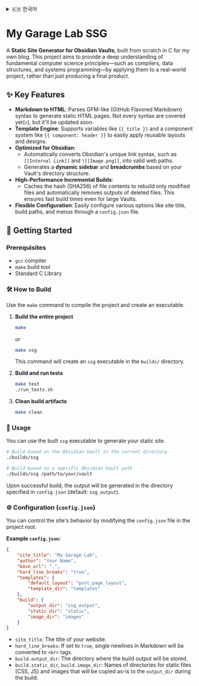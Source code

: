 <details>
<summary>🇰🇷 한국어</summary>

# My Garage Lab SSG

제 블로그를 위해 C언어로 처음부터 직접 개발한 **Obsidian Vault용 정적 사이트 생성기(Static Site Generator)**입니다. 이 프로젝트는 단순한 결과물 생성을 넘어, 컴파일러, 자료구조, 시스템 프로그래밍 등 컴퓨터 과학의 근본 원리를 실제 프로젝트에 적용하며 깊이 있게 이해하는 것을 목표로 합니다.

## ✨ 주요 기능

  * **Markdown to HTML**: GFM(GitHub Flavored Markdown)과 유사한 문법을 파싱하여 정적 HTML 페이지를 생성합니다. 아직 몇몇 문법(참조 등)은 커버하지 못했지만, 추후 기능 추가 예정입니다.
  * **템플릿 엔진**: `{{ title }}`과 같은 변수와 `{{ component: header }}` 같은 컴포넌트 시스템을 지원하여, 재사용 가능한 레이아웃과 디자인을 쉽게 적용할 수 있습니다.
  * **Obsidian 최적화**:
      * `[[내부 링크]]`나 `![[이미지.png]]` 같은 Obsidian 고유의 링크 문법을 올바른 웹 경로로 자동 변환합니다.
      * Vault의 디렉토리 구조를 기반으로 **동적 사이드바**와 **Breadcrumb**을 자동으로 생성합니다.
  * **고성능 증분 빌드 (Incremental Build)**:
      * 파일 내용의 해시(SHA256)를 캐싱하여, 변경된 파일만 다시 빌드하고 삭제된 파일의 결과물은 자동으로 제거합니다. 이를 통해 대규모 Vault에서도 빠른 빌드 속도를 유지합니다.
  * **유연한 설정**: `config.json` 파일을 통해 사이트 제목, 빌드 경로, 메뉴 등 다양한 옵션을 쉽게 설정할 수 있습니다.

## 🚀 시작하기

### 필요 사항

  * `gcc` 컴파일러
  * `make` 빌드 도구
  * `C` 표준 라이브러리

### 🛠️ 빌드 방법

프로젝트를 컴파일하고 실행 파일을 생성하려면 `make` 명령어를 사용하세요.

1.  **전체 프로젝트 빌드**

    ```bash
    make
    ```

    또는

    ```bash
    make ssg
    ```

    위 명령어를 실행하면 `builds/` 디렉토리에 `ssg` 실행 파일이 생성됩니다.

2.  **테스트 빌드 및 실행**

    ```bash
    make test
    ./run_tests.sh
    ```

3.  **빌드 결과물 삭제**

    ```bash
    make clean
    ```

### 🏃 사용법

빌드된 `ssg` 실행 파일을 사용하여 정적 사이트를 생성할 수 있습니다.

```bash
# 현재 디렉토리의 Obsidian Vault를 기준으로 빌드
./builds/ssg

# 특정 경로의 Obsidian Vault를 기준으로 빌드
./builds/ssg /path/to/your/vault
```

빌드가 성공적으로 완료되면 `config.json`에 지정된 출력 디렉토리(기본값: `ssg_output`)에 결과물이 생성됩니다.

### ⚙️ 설정 (`config.json`)

프로젝트 루트의 `config.json` 파일을 수정하여 사이트의 동작을 제어할 수 있습니다.

**예시 `config.json`:**

```json
{
	"site_title": "My Garage Lab",
	"author": "Your Name",
	"base_url": ".",
	"hard_line_breaks": "true",
	"templates": {
		"default_layout": "post_page_layout",
		"template_dir": "templates"
	},
	"build": {
		"output_dir": "ssg_output",
		"static_dir": "static",
		"image_dir": "images"
	}
}
```

  * `site_title`: 웹사이트의 제목입니다.
  * `hard_line_breaks`: `true`로 설정하면 마크다운에서 엔터 한 번만으로도 줄바꿈(`<br>`)이 적용됩니다.
  * `build.output_dir`: 빌드 결과물이 저장될 디렉토리 이름입니다.
  * `build.static_dir`, `build.image_dir`: 빌드 시 그대로 `output_dir`에 복사될 정적 파일(CSS, JS) 및 이미지 디렉토리의 이름입니다.

</details>

# My Garage Lab SSG

A **Static Site Generator for Obsidian Vaults**, built from scratch in C for my own blog. This project aims to provide a deep understanding of fundamental computer science principles—such as compilers, data structures, and systems programming—by applying them to a real-world project, rather than just producing a final product.

## ✨ Key Features

  * **Markdown to HTML**: Parses GFM-like (GitHub Flavored Markdown) syntax to generate static HTML pages. Not every syntax are covered yet(`>`), but it'll be updated soon.
  * **Template Engine**: Supports variables like `{{ title }}` and a component system like `{{ component: header }}` to easily apply reusable layouts and designs.
  * **Optimized for Obsidian**:
      * Automatically converts Obsidian's unique link syntax, such as `[[Internal Link]]` and `![[Image.png]]`, into valid web paths.
      * Generates a **dynamic sidebar** and **breadcrumbs** based on your Vault's directory structure.
  * **High-Performance Incremental Builds**:
      * Caches the hash (SHA256) of file contents to rebuild only modified files and automatically removes outputs of deleted files. This ensures fast build times even for large Vaults.
  * **Flexible Configuration**: Easily configure various options like site title, build paths, and menus through a `config.json` file.

## 🚀 Getting Started

### Prerequisites

  * `gcc` compiler
  * `make` build tool
  * Standard C Library

### 🛠️ How to Build

Use the `make` command to compile the project and create an executable.

1.  **Build the entire project**

    ```bash
    make
    ```

    or

    ```bash
    make ssg
    ```

    This command will create an `ssg` executable in the `builds/` directory.

2.  **Build and run tests**

    ```bash
    make test
    ./run_tests.sh
    ```

3.  **Clean build artifacts**

    ```bash
    make clean
    ```

### 🏃 Usage

You can use the built `ssg` executable to generate your static site.

```bash
# Build based on the Obsidian Vault in the current directory
./builds/ssg

# Build based on a specific Obsidian Vault path
./builds/ssg /path/to/your/vault
```

Upon successful build, the output will be generated in the directory specified in `config.json` (default: `ssg_output`).

### ⚙️ Configuration (`config.json`)

You can control the site's behavior by modifying the `config.json` file in the project root.

**Example `config.json`:**

```json
{
	"site_title": "My Garage Lab",
	"author": "Your Name",
	"base_url": ".",
	"hard_line_breaks": "true",
	"templates": {
		"default_layout": "post_page_layout",
		"template_dir": "templates"
	},
	"build": {
		"output_dir": "ssg_output",
		"static_dir": "static",
		"image_dir": "images"
	}
}
```

  * `site_title`: The title of your website.
  * `hard_line_breaks`: If set to `true`, single newlines in Markdown will be converted to `<br>` tags.
  * `build.output_dir`: The directory where the build output will be stored.
  * `build.static_dir`, `build.image_dir`: Names of directories for static files (CSS, JS) and images that will be copied as-is to the `output_dir` during the build.

